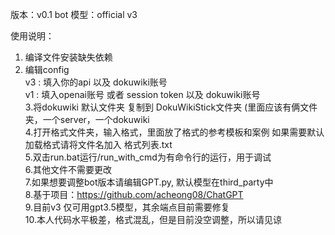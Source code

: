 版本：v0.1
bot 模型：official v3

使用说明：
1. 编译文件安装缺失依赖  
2. 编辑config  
	v3 : 填入你的api 以及 dokuwiki账号  
	v1 : 填入openai账号 或者 session token 以及 dokuwiki账号  
3.将dokuwiki 默认文件夹 复制到 DokuWikiStick文件夹 (里面应该有俩文件夹，一个server，一个dokuwiki  
4.打开格式文件夹，输入格式，里面放了格式的参考模板和案例 如果需要默认加载格式请将文件名加入 格式列表.txt  
5.双击run.bat运行/run_with_cmd为有命令行的运行，用于调试  
6.其他文件不需要更改  
7.如果想要调整bot版本请编辑GPT.py, 默认模型在third_party中  
8.基于项目：https://github.com/acheong08/ChatGPT  
9.目前v3 仅可用gpt3.5模型，其余端点目前需要修复  
10.本人代码水平极差，格式混乱，但是目前没空调整，所以请见谅  
